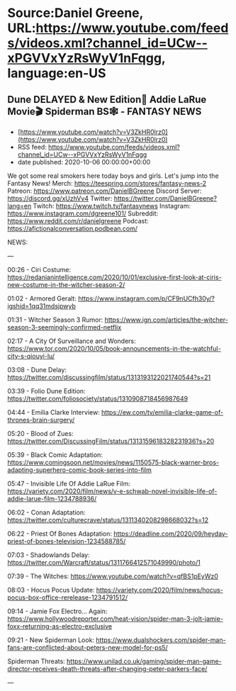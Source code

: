 # Source:Daniel Greene, URL:https://www.youtube.com/feeds/videos.xml?channel_id=UCw--xPGVVxYzRsWyV1nFqgg, language:en-US

## Dune DELAYED & New Edition🥺 Addie LaRue Movie🎬 Spiderman BS🕸️ - FANTASY NEWS
 - [https://www.youtube.com/watch?v=V3ZkHR0lrz0](https://www.youtube.com/watch?v=V3ZkHR0lrz0)
 - RSS feed: https://www.youtube.com/feeds/videos.xml?channel_id=UCw--xPGVVxYzRsWyV1nFqgg
 - date published: 2020-10-06 00:00:00+00:00

We got some real smokers here today boys and girls. Let's jump into the Fantasy News! 
Merch: https://teespring.com/stores/fantasy-news-2
Patreon: https://www.patreon.com/DanielBGreene
Discord Server: https://discord.gg/xUzhVv4
Twitter: https://twitter.com/DanielBGreene?lang=en
Twitch: https://www.twitch.tv/fantasynews
Instagram: https://www.instagram.com/dgreene101/
Subreddit: https://www.reddit.com/r/danielgreene
Podcast: https://afictionalconversation.podbean.com/

NEWS:

—

00:26 - Ciri Costume: https://redanianintelligence.com/2020/10/01/exclusive-first-look-at-ciris-new-costume-in-the-witcher-season-2/

01:02 - Armored Geralt: https://www.instagram.com/p/CF9nUCfh30y/?igshid=1qq31mdsjpwyb

01:31 - Witcher Season 3 Rumor: https://www.ign.com/articles/the-witcher-season-3-seemingly-confirmed-netflix 

02:17 - A City Of Surveillance and Wonders: https://www.tor.com/2020/10/05/book-announcements-in-the-watchful-city-s-qiouyi-lu/

03:08 - Dune Delay: https://twitter.com/discussingfilm/status/1313193122021740544?s=21

03:39 - Folio Dune Edition: https://twitter.com/foliosociety/status/1310908718456987649

04:44 - Emilia Clarke Interview: https://ew.com/tv/emilia-clarke-game-of-thrones-brain-surgery/

05:20 - Blood of Zues: https://twitter.com/DiscussingFilm/status/1313159618328231936?s=20

05:39 - Black Comic Adaptation: https://www.comingsoon.net/movies/news/1150575-black-warner-bros-adapting-superhero-comic-book-series-into-film

05:47 - Invisible Life Of Addie LaRue Film: https://variety.com/2020/film/news/v-e-schwab-novel-invisible-life-of-addie-larue-film-1234788936/

06:02 - Conan Adaptation: https://twitter.com/culturecrave/status/1311340208298668032?s=12 

06:22 - Priest Of Bones Adaptation: https://deadline.com/2020/09/heyday-priest-of-bones-television-1234588785/ 

07:03 - Shadowlands Delay: https://twitter.com/Warcraft/status/1311766412571049990/photo/1 

07:39 - The Witches: https://www.youtube.com/watch?v=qfBS1pEyWz0 

08:03 - Hocus Pocus Update: https://variety.com/2020/film/news/hocus-pocus-box-office-rerelease-1234791512/ 

09:14 - Jamie Fox Electro… Again: https://www.hollywoodreporter.com/heat-vision/spider-man-3-jolt-jamie-foxx-returning-as-electro-exclusive 

09:21 - New Spiderman Look: https://www.dualshockers.com/spider-man-fans-are-conflicted-about-peters-new-model-for-ps5/ 

Spiderman Threats: https://www.unilad.co.uk/gaming/spider-man-game-director-receives-death-threats-after-changing-peter-parkers-face/ 


—


